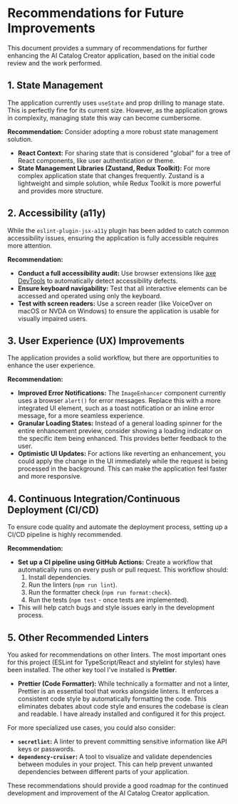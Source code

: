 # Recommendations for Future Improvements

This document provides a summary of recommendations for further enhancing the AI Catalog Creator application, based on the initial code review and the work performed.

## 1. State Management

The application currently uses `useState` and prop drilling to manage state. This is perfectly fine for its current size. However, as the application grows in complexity, managing state this way can become cumbersome.

**Recommendation:**
Consider adopting a more robust state management solution.

- **React Context:** For sharing state that is considered "global" for a tree of React components, like user authentication or theme.
- **State Management Libraries (Zustand, Redux Toolkit):** For more complex application state that changes frequently. Zustand is a lightweight and simple solution, while Redux Toolkit is more powerful and provides more structure.

## 2. Accessibility (a11y)

While the `eslint-plugin-jsx-a11y` plugin has been added to catch common accessibility issues, ensuring the application is fully accessible requires more attention.

**Recommendation:**

- **Conduct a full accessibility audit:** Use browser extensions like [axe DevTools](https://www.deque.com/axe/devtools/) to automatically detect accessibility defects.
- **Ensure keyboard navigability:** Test that all interactive elements can be accessed and operated using only the keyboard.
- **Test with screen readers:** Use a screen reader (like VoiceOver on macOS or NVDA on Windows) to ensure the application is usable for visually impaired users.

## 3. User Experience (UX) Improvements

The application provides a solid workflow, but there are opportunities to enhance the user experience.

**Recommendation:**

- **Improved Error Notifications:** The `ImageEnhancer` component currently uses a browser `alert()` for error messages. Replace this with a more integrated UI element, such as a toast notification or an inline error message, for a more seamless experience.
- **Granular Loading States:** Instead of a general loading spinner for the entire enhancement preview, consider showing a loading indicator on the specific item being enhanced. This provides better feedback to the user.
- **Optimistic UI Updates:** For actions like reverting an enhancement, you could apply the change in the UI immediately while the request is being processed in the background. This can make the application feel faster and more responsive.

## 4. Continuous Integration/Continuous Deployment (CI/CD)

To ensure code quality and automate the deployment process, setting up a CI/CD pipeline is highly recommended.

**Recommendation:**

- **Set up a CI pipeline using GitHub Actions:** Create a workflow that automatically runs on every push or pull request. This workflow should:
  1.  Install dependencies.
  2.  Run the linters (`npm run lint`).
  3.  Run the formatter check (`npm run format:check`).
  4.  Run the tests (`npm test` - once tests are implemented).
- This will help catch bugs and style issues early in the development process.

## 5. Other Recommended Linters

You asked for recommendations on other linters. The most important ones for this project (ESLint for TypeScript/React and stylelint for styles) have been installed. The other key tool I've installed is **Prettier**.

- **Prettier (Code Formatter):** While technically a formatter and not a linter, Prettier is an essential tool that works alongside linters. It enforces a consistent code style by automatically formatting the code. This eliminates debates about code style and ensures the codebase is clean and readable. I have already installed and configured it for this project.

For more specialized use cases, you could also consider:

- **`secretlint`:** A linter to prevent committing sensitive information like API keys or passwords.
- **`dependency-cruiser`:** A tool to visualize and validate dependencies between modules in your project. This can help prevent unwanted dependencies between different parts of your application.

These recommendations should provide a good roadmap for the continued development and improvement of the AI Catalog Creator application.
